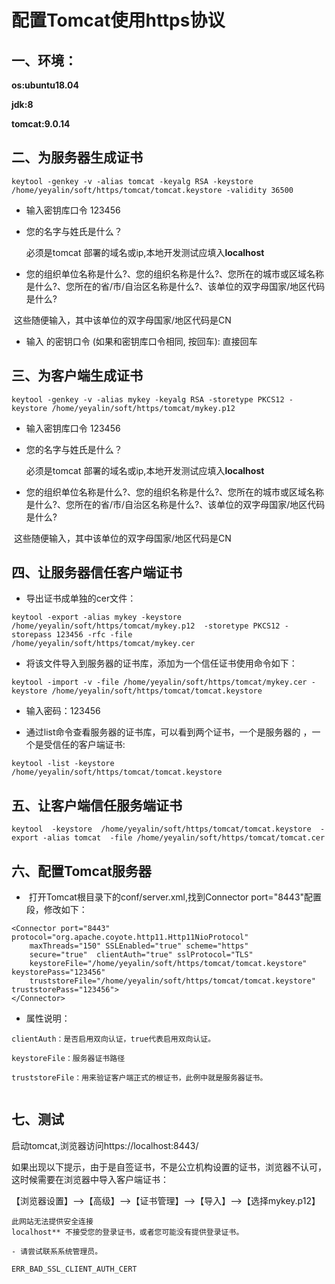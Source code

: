 # 配置Tomcat使用https协议



## 一、环境：

**os:ubuntu18.04**

**jdk:8**

**tomcat:9.0.14**



## 二、为服务器生成证书

```
keytool -genkey -v -alias tomcat -keyalg RSA -keystore /home/yeyalin/soft/https/tomcat/tomcat.keystore -validity 36500
```

- 输入密钥库口令 123456

- 您的名字与姓氏是什么？

  必须是tomcat 部署的域名或ip,本地开发测试应填入**localhost**

- 您的组织单位名称是什么?、您的组织名称是什么?、您所在的城市或区域名称是什么?、您所在的省/市/自治区名称是什么?、该单位的双字母国家/地区代码是什么?

​        这些随便输入，其中该单位的双字母国家/地区代码是CN

- 输入 <tomcat> 的密钥口令 (如果和密钥库口令相同, 按回车): 直接回车

## 三、为客户端生成证书

```
keytool -genkey -v -alias mykey -keyalg RSA -storetype PKCS12 -keystore /home/yeyalin/soft/https/tomcat/mykey.p12
```

- 输入密钥库口令 123456

- 您的名字与姓氏是什么？

  必须是tomcat 部署的域名或ip,本地开发测试应填入**localhost**

- 您的组织单位名称是什么?、您的组织名称是什么?、您所在的城市或区域名称是什么?、您所在的省/市/自治区名称是什么?、该单位的双字母国家/地区代码是什么?

​        这些随便输入，其中该单位的双字母国家/地区代码是CN

## 四、让服务器信任客户端证书

-  导出证书成单独的cer文件：

```
keytool -export -alias mykey -keystore  /home/yeyalin/soft/https/tomcat/mykey.p12  -storetype PKCS12 -storepass 123456 -rfc -file   /home/yeyalin/soft/https/tomcat/mykey.cer
```

- 将该文件导入到服务器的证书库，添加为一个信任证书使用命令如下：

```
keytool -import -v -file /home/yeyalin/soft/https/tomcat/mykey.cer -keystore /home/yeyalin/soft/https/tomcat/tomcat.keystore 
```

- 输入密码：123456

- 通过list命令查看服务器的证书库，可以看到两个证书，一个是服务器的 ，一个是受信任的客户端证书:

```
keytool -list -keystore /home/yeyalin/soft/https/tomcat/tomcat.keystore 
```



## 五、让客户端信任服务端证书



```
keytool  -keystore  /home/yeyalin/soft/https/tomcat/tomcat.keystore  -export -alias tomcat  -file /home/yeyalin/soft/https/tomcat/tomcat.cer
```



## 六、配置Tomcat服务器

- ​     打开Tomcat根目录下的conf/server.xml,找到Connector port="8443"配置段，修改如下：

```
<Connector port="8443" protocol="org.apache.coyote.http11.Http11NioProtocol"
	maxThreads="150" SSLEnabled="true" scheme="https"
    secure="true"  clientAuth="true" sslProtocol="TLS"
    keystoreFile="/home/yeyalin/soft/https/tomcat/tomcat.keystore" keystorePass="123456"
    truststoreFile="/home/yeyalin/soft/https/tomcat/tomcat.keystore" truststorePass="123456">
</Connector>
```

- 属性说明：

```
clientAuth：是否启用双向认证，true代表启用双向认证。

keystoreFile：服务器证书路径

truststoreFile：用来验证客户端正式的根证书，此例中就是服务器证书。


```



## 七、测试

启动tomcat,浏览器访问https://localhost:8443/

如果出现以下提示，由于是自签证书，不是公立机构设置的证书，浏览器不认可，这时候需要在浏览器中导入客户端证书：

 【浏览器设置】-->【高级】-->【证书管理】-->【导入】-->【选择mykey.p12】

```
此网站无法提供安全连接
localhost** 不接受您的登录证书，或者您可能没有提供登录证书。

- 请尝试联系系统管理员。

ERR_BAD_SSL_CLIENT_AUTH_CERT
```

